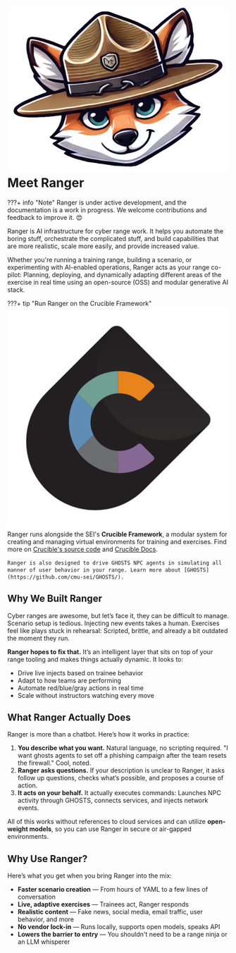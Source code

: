 # ![](assets/ranger-face.png) Meet Ranger


???+ info "Note"
    Ranger is under active development, and the documentation is a work in progress. We welcome contributions and feedback to improve it. 😍


Ranger is AI infrastructure for cyber range work. It helps you automate the boring stuff, orchestrate the complicated stuff, and build capabilities that are more realistic, scale more easily, and provide increased value.

Whether you're running a training range, building a scenario, or experimenting with AI-enabled operations, Ranger acts as your range co-pilot: Planning, deploying, and dynamically adapting different areas of the exercise in real time using an open-source (OSS) and modular generative AI stack.

???+ tip "Run Ranger on the Crucible Framework"
    ![Crucible Logo](assets/crucible-icon-c-alpha.svg)
    Ranger runs alongside the SEI's **Crucible Framework**, a modular system for creating and managing virtual environments for training and exercises. Find more on [Crucible's source code](https://github.com/cmu-sei/crucible) and [Crucible Docs](https://cmu-sei.github.io/crucible/).

    Ranger is also designed to drive GHOSTS NPC agents in simulating all manner of user behavior in your range. Learn more about [GHOSTS](https://github.com/cmu-sei/GHOSTS/).

## Why We Built Ranger

Cyber ranges are awesome, but let’s face it, they can be difficult to manage. Scenario setup is tedious. Injecting new events takes a human. Exercises feel like plays stuck in rehearsal: Scripted, brittle, and already a bit outdated the moment they run.

**Ranger hopes to fix that.** It’s an intelligent layer that sits on top of your range tooling and makes things actually dynamic. It looks to:

- Drive live injects based on trainee behavior
- Adapt to how teams are performing
- Automate red/blue/gray actions in real time
- Scale without instructors watching every move

## What Ranger Actually Does

Ranger is more than a chatbot. Here’s how it works in practice:

1. **You describe what you want.** Natural language, no scripting required. "I want ghosts agents to set off a phishing campaign after the team resets the firewall." Cool, noted.
2. **Ranger asks questions.** If your description is unclear to Ranger, it asks follow up questions, checks what’s possible, and proposes a course of action.
3. **It acts on your behalf.** It actually executes commands: Launches NPC activity through GHOSTS, connects services, and injects network events.

All of this works without references to cloud services and can utilize **open-weight models**, so you can use Ranger in secure or air-gapped environments.

## Why Use Ranger?

Here’s what you get when you bring Ranger into the mix:

- **Faster scenario creation** — From hours of YAML to a few lines of conversation
- **Live, adaptive exercises** — Trainees act, Ranger responds
- **Realistic content** — Fake news, social media, email traffic, user behavior, and more
- **No vendor lock-in** — Runs locally, supports open models, speaks API
- **Lowers the barrier to entry** — You shouldn't need to be a range ninja or an LLM whisperer
